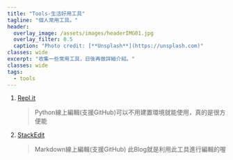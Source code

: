 ```yaml
---
title: "Tools-生活好用工具"
tagline: "個人常用工具。"
header:
  overlay_image: /assets/images/headerIMG01.jpg
  overlay_filter: 0.5
  caption: "Photo credit: [**Unsplash**](https://unsplash.com)"
classes: wide
excerpt: "收集一些常用工具，日後再做詳細介紹。"
classes: wide
tags:
  - tools
---
```


1. [Repl.it](https://repl.it/)
	>Python線上編輯(支援GitHub)可以不用建置環境就能使用，真的是很方便能
3. [StackEdit](Stackedit.io)
	> Markdown線上編輯(支援GitHub)
	此Blog就是利用此工具進行編輯的喔
<!--stackedit_data:
eyJoaXN0b3J5IjpbLTk3MjYwNDE3MiwtNTk1ODM1NTI5XX0=
-->